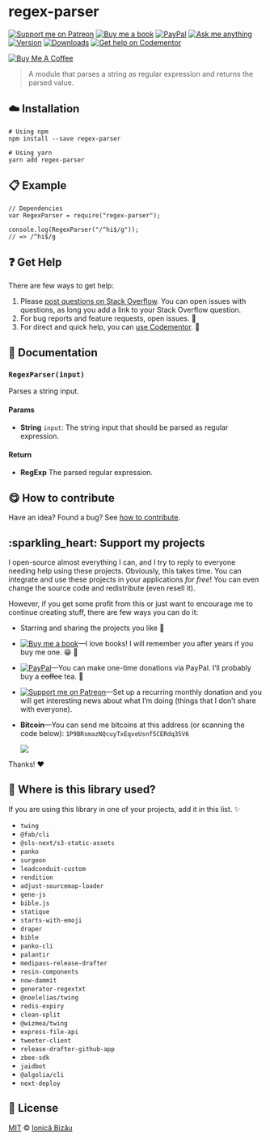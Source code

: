 regex-parser
============

[![Support me on Patreon](https://ionicabizau.github.io/badges/patreon.svg)](https://www.patreon.com/ionicabizau) [![Buy me a book](https://ionicabizau.github.io/badges/amazon.svg)](http://amzn.eu/hRo9sIZ) [![PayPal](https://ionicabizau.github.io/badges/paypal_donate.svg)](https://www.paypal.com/cgi-bin/webscr?cmd=_s-xclick&hosted_button_id=RVXDDLKKLQRJW) [![Ask me anything](https://img.shields.io/badge/ask%20me-anything-1abc9c.svg)](https://github.com/IonicaBizau/ama) [![Version](https://img.shields.io/npm/v/regex-parser.svg)](https://www.npmjs.com/package/regex-parser) [![Downloads](https://img.shields.io/npm/dt/regex-parser.svg)](https://www.npmjs.com/package/regex-parser) [![Get help on Codementor](https://cdn.codementor.io/badges/get_help_github.svg)](https://www.codementor.io/johnnyb?utm_source=github&utm_medium=button&utm_term=johnnyb&utm_campaign=github)

[![Buy Me A Coffee](https://www.buymeacoffee.com/assets/img/custom_images/yellow_img.png)](https://www.buymeacoffee.com/H96WwChMy)

> A module that parses a string as regular expression and returns the parsed value.

:cloud: Installation
--------------------

    # Using npm
    npm install --save regex-parser

    # Using yarn
    yarn add regex-parser

:clipboard: Example
-------------------

    // Dependencies
    var RegexParser = require("regex-parser");

    console.log(RegexParser("/^hi$/g"));
    // => /^hi$/g

:question: Get Help
-------------------

There are few ways to get help:

1.  Please [post questions on Stack Overflow](https://stackoverflow.com/questions/ask). You can open issues with questions, as long you add a link to your Stack Overflow question.
2.  For bug reports and feature requests, open issues. :bug:
3.  For direct and quick help, you can [use Codementor](https://www.codementor.io/johnnyb). :rocket:

:memo: Documentation
--------------------

### `RegexParser(input)`

Parses a string input.

#### Params

-   **String** `input`: The string input that should be parsed as regular expression.

#### Return

-   **RegExp** The parsed regular expression.

:yum: How to contribute
-----------------------

Have an idea? Found a bug? See [how to contribute](/CONTRIBUTING.md).

:sparkling\_heart: Support my projects
--------------------------------------

I open-source almost everything I can, and I try to reply to everyone needing help using these projects. Obviously, this takes time. You can integrate and use these projects in your applications *for free*! You can even change the source code and redistribute (even resell it).

However, if you get some profit from this or just want to encourage me to continue creating stuff, there are few ways you can do it:

-   Starring and sharing the projects you like :rocket:
-   [![Buy me a book](https://ionicabizau.github.io/badges/amazon.svg)](http://amzn.eu/hRo9sIZ)—I love books! I will remember you after years if you buy me one. :grin: :book:
-   [![PayPal](https://ionicabizau.github.io/badges/paypal.svg)](https://www.paypal.com/cgi-bin/webscr?cmd=_s-xclick&hosted_button_id=RVXDDLKKLQRJW)—You can make one-time donations via PayPal. I’ll probably buy a <s>coffee</s> tea. :tea:
-   [![Support me on Patreon](https://ionicabizau.github.io/badges/patreon.svg)](https://www.patreon.com/ionicabizau)—Set up a recurring monthly donation and you will get interesting news about what I’m doing (things that I don’t share with everyone).
-   **Bitcoin**—You can send me bitcoins at this address (or scanning the code below): `1P9BRsmazNQcuyTxEqveUsnf5CERdq35V6`

    ![](https://i.imgur.com/z6OQI95.png)

Thanks! :heart:

:dizzy: Where is this library used?
-----------------------------------

If you are using this library in one of your projects, add it in this list. :sparkles:

-   `twing`
-   `@fab/cli`
-   `@sls-next/s3-static-assets`
-   `panko`
-   `surgeon`
-   `leadconduit-custom`
-   `rendition`
-   `adjust-sourcemap-loader`
-   `gene-js`
-   `bible.js`
-   `statique`
-   `starts-with-emoji`
-   `draper`
-   `bible`
-   `panko-cli`
-   `palantir`
-   `medipass-release-drafter`
-   `resin-components`
-   `now-dammit`
-   `generator-regextxt`
-   `@noelelias/twing`
-   `redis-expiry`
-   `clean-split`
-   `@wizmea/twing`
-   `express-file-api`
-   `tweeter-client`
-   `release-drafter-github-app`
-   `zbee-sdk`
-   `jaidbot`
-   `@algolia/cli`
-   `next-deploy`

:scroll: License
----------------

[MIT](/LICENSE) © [Ionică Bizău](https://ionicabizau.net)
